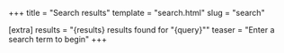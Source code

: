 +++
title = "Search results"
template = "search.html"
slug = "search"

[extra]
results = "{results} results found for \"{query}\""
teaser = "Enter a search term to begin"
+++
